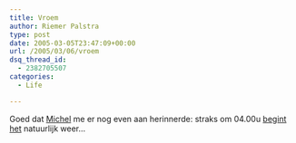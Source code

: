 ```yaml
---
title: Vroem
author: Riemer Palstra
type: post
date: 2005-03-05T23:47:09+00:00
url: /2005/03/06/vroem
dsq_thread_id:
  - 2382705507
categories:
  - Life

---
```

Goed dat [Michel][1] me er nog even aan herinnerde: straks om 04.00u [begint het][2] natuurlijk weer&#8230;

 [1]: http://www.beat2.nl/
 [2]: http://www.formule1.nl/